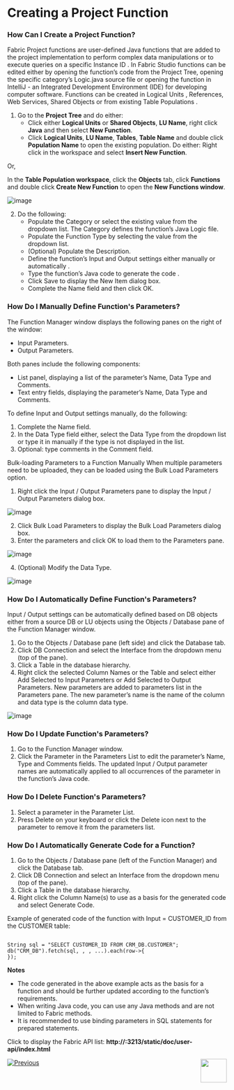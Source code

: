 # Creating a Project Function

### How Can I Create a Project Function?

Fabric Project functions are user-defined Java functions that are added to the project implementation to perform complex data manipulations or to execute queries on a specific Instance ID . 
In Fabric Studio functions can be edited either by opening the function’s code from the Project Tree, opening the specific category’s Logic.java source file or opening the function in IntelliJ  - an Integrated Development Environment (IDE) for developing computer software. 
Functions can be created in Logical Units , References, Web Services, Shared Objects  or from existing Table Populations .
1.	Go to the **Project Tree** and do either:
    *	Click either **Logical Units** or **Shared Objects**, **LU Name**, right click **Java** and then select **New Function**. 
    *	Click **Logical Units**, **LU Name**, **Tables**, **Table Name** and double click **Population Name** to open the existing population. Do either:
Right click in the workspace and select **Insert New Function**. 

Or,

In the **Table Population workspace**, click the **Objects** tab, click **Functions** and double click **Create New Function** to open the **New Functions window**. 

![image](https://github.com/k2view-academy/K2View-Academy/blob/master/articles/07_table_population/images/07_10_01_screen1.png)

2.	Do the following:
    *	Populate the Category or select the existing value from the dropdown list. The Category  defines the function’s Java Logic file.
    *	Populate the Function Type by selecting the value from the dropdown list.
    *	(Optional) Populate the Description.
    *	Define the function’s Input and Output settings either manually  or automatically .
    *	Type the function’s Java code to generate the code .
    *	Click Save to display the New Item dialog box. 
    *	Complete the Name field and then click OK.
    
### How Do I Manually Define Function's Parameters? 

The Function Manager window displays the following panes on the right of the window:
*	Input Parameters.
*	Output Parameters.

Both panes include the following components:
*	List panel, displaying a list of the parameter’s Name, Data Type and Comments.
*	Text entry fields, displaying the parameter’s Name, Data Type and Comments.

To define Input and Output settings manually, do the following:
1.	Complete the Name field.
2.	In the Data Type field either, select the Data Type from the dropdown list or type it in manually if the type is not displayed in the list. 
3.	Optional: type comments in the Comment field.

Bulk-loading Parameters to a Function Manually 
When multiple parameters need to be uploaded, they can be loaded using the Bulk Load Parameters option. 
1.	Right click the Input / Output Parameters pane to display the Input / Output Parameters dialog box. 

![image](https://github.com/k2view-academy/K2View-Academy/blob/master/articles/07_table_population/images/07_10_02_bulk_load.png)

2.	Click Bulk Load Parameters to display the Bulk Load Parameters dialog box. 
3.	Enter the parameters and click OK to load them to the Parameters pane. 

![image](https://github.com/k2view-academy/K2View-Academy/blob/master/articles/07_table_population/images/07_10_03_bulk_load2.png)

4.	(Optional) Modify the Data Type.

![image](https://github.com/k2view-academy/K2View-Academy/blob/master/articles/07_table_population/images/07_10_04_data_type.png)

### How Do I Automatically Define Function's Parameters?

Input / Output settings can be automatically defined based on DB objects either from a source DB or LU objects using the Objects / Database pane of the Function Manager window.
1.	Go to the Objects / Database pane (left side) and click the Database tab.
2.	Click DB Connection and select the Interface from the dropdown menu (top of the pane).
3.	Click a Table in the database hierarchy.
4.	Right click the selected Column Names or the Table and select either Add Selected to Input Parameters or Add Selected to Output Parameters. New parameters are added to parameters list in the Parameters pane. The new parameter’s name is the name of the column and data type is the column data type.

![image](https://github.com/k2view-academy/K2View-Academy/blob/master/articles/07_table_population/images/07_10_05_datatype2.png)

### How Do I Update Function's Parameters?

1.	Go to the Function Manager window.
2.	Click the Parameter in the Parameters List to edit the parameter’s Name, Type and Comments fields. The updated Input / Output parameter names are automatically applied to all occurrences of the parameter in the function’s Java code.


### How Do I Delete Function's Parameters? 

1.	Select a parameter in the Parameter List.
2.	Press Delete on your keyboard or click the Delete icon next to the parameter to remove it from the parameters list.

### How Do I Automatically Generate Code for a Function?

1.	Go to the Objects / Database pane (left of the Function Manager) and click the Database tab.
2.	Click DB Connection and select an Interface from the dropdown menu (top of the pane).
3.	Click a Table in the database hierarchy.
4.	Right click the Column Name(s) to use as a basis for the generated code and select Generate Code.

Example of generated code of the function with Input = CUSTOMER_ID from the CUSTOMER table:
<pre><code>
String sql = "SELECT CUSTOMER_ID FROM CRM_DB.CUSTOMER";
db("CRM_DB").fetch(sql, <val1>, <val2>, ...).each(row->{
});
</code></pre>

**Notes** 
*	The code generated in the above example acts as the basis for a function and should be further updated according to the function’s requirements.
*	When writing Java code, you can use any Java methods and are not limited to Fabric methods. 
*	It is recommended to use binding parameters in SQL statements for prepared statements.


Click to display the Fabric API list: **http://<Fabric IP address>:3213/static/doc/user-api/index.html**


[![Previous](https://github.com/k2view-academy/K2View-Academy/blob/master/articles/images/Previous.png)](https://github.com/k2view-academy/K2View-Academy/blob/master/articles/07_table_population/09_creating_an_LUDB_function.md)[<img align="right" width="60" height="54" src="https://github.com/k2view-academy/K2View-Academy/blob/master/articles/images/Next.png">](https://github.com/k2view-academy/K2View-Academy/blob/master/articles/07_table_population/11_lookup_tables.md)
